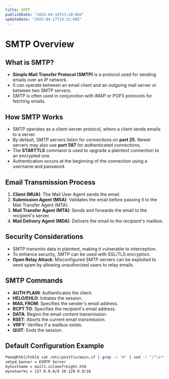```yaml
---
title: SMTP
publishDate: "2025-04-16T13:20:00Z"
updateDate: "2025-04-17T14:32:00Z"
---
```


# SMTP Overview

## What is SMTP?
- **Simple Mail Transfer Protocol (SMTP)** is a protocol used for sending emails over an IP network.
- It can operate between an email client and an outgoing mail server or between two SMTP servers.
- SMTP is often used in conjunction with IMAP or POP3 protocols for fetching emails.

## How SMTP Works
- SMTP operates as a client-server protocol, where a client sends emails to a server.
- By default, SMTP servers listen for connections on **port 25**. Newer servers may also use **port 587** for authenticated connections.
- The **STARTTLS** command is used to upgrade a plaintext connection to an encrypted one.
- Authentication occurs at the beginning of the connection using a username and password.

## Email Transmission Process
1. **Client (MUA)**: The Mail User Agent sends the email.
2. **Submission Agent (MSA)**: Validates the email before passing it to the Mail Transfer Agent (MTA).
3. **Mail Transfer Agent (MTA)**: Sends and forwards the email to the recipient's server.
4. **Mail Delivery Agent (MDA)**: Delivers the email to the recipient's mailbox.

## Security Considerations
- SMTP transmits data in plaintext, making it vulnerable to interception.
- To enhance security, SMTP can be used with SSL/TLS encryption.
- **Open Relay Attack**: Misconfigured SMTP servers can be exploited to send spam by allowing unauthorized users to relay emails.

## SMTP Commands
- **AUTH PLAIN**: Authenticates the client.
- **HELO/EHLO**: Initiates the session.
- **MAIL FROM**: Specifies the sender's email address.
- **RCPT TO**: Specifies the recipient's email address.
- **DATA**: Begins the email content transmission.
- **RSET**: Aborts the current email transmission.
- **VRFY**: Verifies if a mailbox exists.
- **QUIT**: Ends the session.

## Default Configuration Example
```bash
Pema@htb[/htb]$ cat /etc/postfix/main.cf | grep -v "#" | sed -r "/^\s*$/d"
smtpd_banner = ESMTP Server
myhostname = mail1.inlanefreight.htb
mynetworks = 127.0.0.0/8 10.129.0.0/16